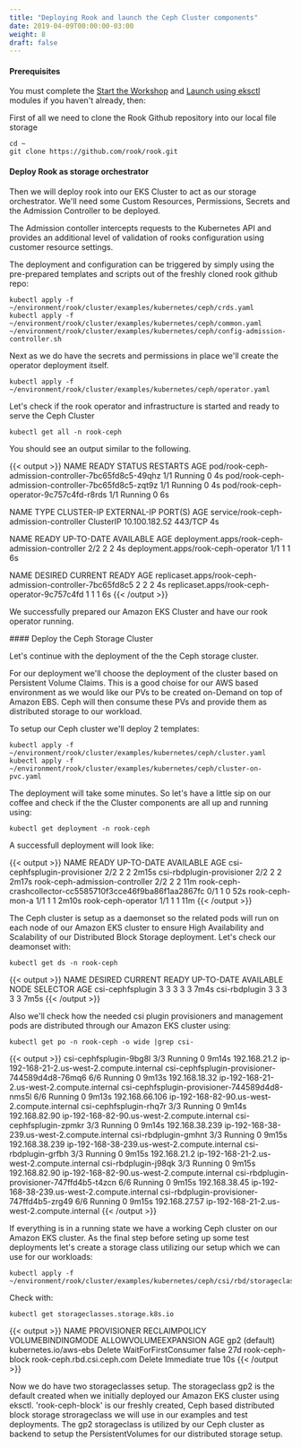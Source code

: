 ```yaml
---
title: "Deploying Rook and launch the Ceph Cluster components"
date: 2019-04-09T00:00:00-03:00
weight: 8
draft: false
---
```

#### Prerequisites

You must complete the [Start the Workshop](/020_prerequisites/workspace/) and [Launch using eksctl](/030_eksctl/) modules if you haven't already, then: 


First of all we need to clone the Rook Github repository into our local file storage

```
cd ~
git clone https://github.com/rook/rook.git
```

#### Deploy Rook as storage orchestrator

Then we will deploy rook into our EKS Cluster to act as our storage orchestrator. We'll need some Custom Resources, Permissions, Secrets and the Admission Controller to be deployed. 

The Admission contoller intercepts requests to the Kubernetes API and provides an additional level of validation of rooks configuration using customer resource settings. 

The deployment and configuration can be triggered by simply using the pre-prepared templates and scripts out of the freshly cloned rook github repo:

```
kubectl apply -f ~/environment/rook/cluster/examples/kubernetes/ceph/crds.yaml 
kubectl apply -f ~/environment/rook/cluster/examples/kubernetes/ceph/common.yaml
~/environment/rook/cluster/examples/kubernetes/ceph/config-admission-controller.sh
```

Next as we do have the secrets and permissions in place we'll create the operator deployment itself. 

```
kubectl apply -f ~/environment/rook/cluster/examples/kubernetes/ceph/operator.yaml
```

Let's check if the rook operator and infrastructure is started and ready to serve the Ceph Cluster

```
kubectl get all -n rook-ceph
```

You should see an output similar to the following. 

{{< output >}}
NAME                                                  READY   STATUS    RESTARTS   AGE
pod/rook-ceph-admission-controller-7bc65fd8c5-49qhz   1/1     Running   0          4s
pod/rook-ceph-admission-controller-7bc65fd8c5-zqt9z   1/1     Running   0          4s
pod/rook-ceph-operator-9c757c4fd-r8rds                1/1     Running   0          6s

NAME                                     TYPE        CLUSTER-IP      EXTERNAL-IP   PORT(S)   AGE
service/rook-ceph-admission-controller   ClusterIP   10.100.182.52   <none>        443/TCP   4s

NAME                                             READY   UP-TO-DATE   AVAILABLE   AGE
deployment.apps/rook-ceph-admission-controller   2/2     2            2           4s
deployment.apps/rook-ceph-operator               1/1     1            1           6s

NAME                                                        DESIRED   CURRENT   READY   AGE
replicaset.apps/rook-ceph-admission-controller-7bc65fd8c5   2         2         2       4s
replicaset.apps/rook-ceph-operator-9c757c4fd                1         1         1       6s
{{< /output >}}

We successfully prepared our Amazon EKS Cluster and have our rook operator running.  

#### Deploy the Ceph Storage Cluster

Let's continue with the deployment of the the Ceph storage cluster.

For our deployment we'll choose the deployment of the cluster based on Persistent Volume Claims. This is a good choise for our AWS based environment as we would like our PVs to be created on-Demand on top of Amazon EBS. Ceph will then consume these PVs and provide them as distributed storage to our workload. 

To setup our Ceph cluster we'll deploy 2 templates: 

```
kubectl apply -f ~/environment/rook/cluster/examples/kubernetes/ceph/cluster.yaml 
kubectl apply -f ~/environment/rook/cluster/examples/kubernetes/ceph/cluster-on-pvc.yaml 
```

The deployment will take some minutes. So let's have a little sip on our coffee and check if the the Cluster components are all up and running using: 

```
kubectl get deployment -n rook-ceph
```

A successfull deployment will look like: 

{{< output >}}
NAME                                                        READY   UP-TO-DATE   AVAILABLE   AGE
csi-cephfsplugin-provisioner                                2/2     2            2           2m15s
csi-rbdplugin-provisioner                                   2/2     2            2           2m17s
rook-ceph-admission-controller                              2/2     2            2           11m
rook-ceph-crashcollector-cc5585710f3cce46f9ba86f1aa2867fc   0/1     1            0           52s
rook-ceph-mon-a                                             1/1     1            1           2m10s
rook-ceph-operator                                          1/1     1            1           11m
{{< /output >}}

The Ceph cluster is setup as a daemonset so the related pods will run on each node of our Amazon EKS cluster to ensure High Availability and Scalability of our Distributed Block Storage deployment. Let's check our deamonset with: 

```
kubectl get ds -n rook-ceph
```
{{< output >}}
NAME               DESIRED   CURRENT   READY   UP-TO-DATE   AVAILABLE   NODE SELECTOR   AGE
csi-cephfsplugin   3         3         3       3            3           <none>          7m4s
csi-rbdplugin      3         3         3       3            3           <none>          7m5s
{{< /output >}}


Also we'll check how the needed csi plugin provisioners and management pods are distributed through our Amazon EKS cluster using: 

```
kubectl get po -n rook-ceph -o wide |grep csi-
```

{{< output >}}
csi-cephfsplugin-9bg8l                                            3/3     Running    0          9m14s   192.168.21.2     ip-192-168-21-2.us-west-2.compute.internal     <none>           <none>
csi-cephfsplugin-provisioner-744589d4d8-76mq6                     6/6     Running    0          9m13s   192.168.18.32    ip-192-168-21-2.us-west-2.compute.internal     <none>           <none>
csi-cephfsplugin-provisioner-744589d4d8-nms5l                     6/6     Running    0          9m13s   192.168.66.106   ip-192-168-82-90.us-west-2.compute.internal    <none>           <none>
csi-cephfsplugin-rhq7r                                            3/3     Running    0          9m14s   192.168.82.90    ip-192-168-82-90.us-west-2.compute.internal    <none>           <none>
csi-cephfsplugin-zpmkr                                            3/3     Running    0          9m14s   192.168.38.239   ip-192-168-38-239.us-west-2.compute.internal   <none>           <none>
csi-rbdplugin-gmhnt                                               3/3     Running    0          9m15s   192.168.38.239   ip-192-168-38-239.us-west-2.compute.internal   <none>           <none>
csi-rbdplugin-grfbh                                               3/3     Running    0          9m15s   192.168.21.2     ip-192-168-21-2.us-west-2.compute.internal     <none>           <none>
csi-rbdplugin-j98qk                                               3/3     Running    0          9m15s   192.168.82.90    ip-192-168-82-90.us-west-2.compute.internal    <none>           <none>
csi-rbdplugin-provisioner-747ffd4b5-t4zcn                         6/6     Running    0          9m15s   192.168.38.45    ip-192-168-38-239.us-west-2.compute.internal   <none>           <none>
csi-rbdplugin-provisioner-747ffd4b5-zrg49                         6/6     Running    0          9m15s   192.168.27.57    ip-192-168-21-2.us-west-2.compute.internal     <none>           <none>
{{< /output >}}

If everything is in a running state we have a working Ceph cluster on our Amazon EKS cluster. As the final step before seting up some test deployments let's create a storage class utilizing our setup which we can use for our workloads: 

```
kubectl apply -f ~/environment/rook/cluster/examples/kubernetes/ceph/csi/rbd/storageclass.yaml
```

Check with: 

```
kubectl get storageclasses.storage.k8s.io 
```

{{< output >}}
NAME              PROVISIONER                  RECLAIMPOLICY   VOLUMEBINDINGMODE      ALLOWVOLUMEEXPANSION   AGE
gp2 (default)     kubernetes.io/aws-ebs        Delete          WaitForFirstConsumer   false                  27d
rook-ceph-block   rook-ceph.rbd.csi.ceph.com   Delete          Immediate              true                   10s
{{< /output >}}

Now we do have two storageclasses setup. The storageclass gp2 is the default created when we initially deployed our Amazon EKS cluster using eksctl. 'rook-ceph-block' is our freshly created, Ceph based distributed block storage strorageclass we will use in our examples and test deployments. 
The gp2 storageclass is utilized by our Ceph cluster as backend to setup the PersistentVolumes for our distributed storage setup. 